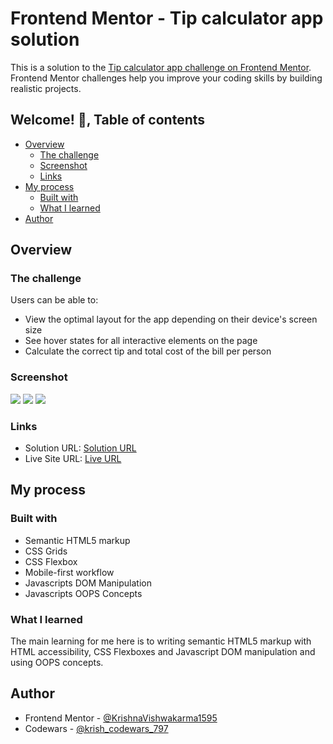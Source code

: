 # Frontend Mentor - Tip calculator app solution

This is a solution to the [Tip calculator app challenge on Frontend Mentor](https://www.frontendmentor.io/challenges/tip-calculator-app-ugJNGbJUX). Frontend Mentor challenges help you improve your coding skills by building realistic projects.

## Welcome! 👋, Table of contents

- [Overview](#overview)
  - [The challenge](#the-challenge)
  - [Screenshot](#screenshot)
  - [Links](#links)
- [My process](#my-process)
  - [Built with](#built-with)
  - [What I learned](#what-i-learned)  
- [Author](#author)

## Overview

### The challenge

Users can be able to:

- View the optimal layout for the app depending on their device's screen size
- See hover states for all interactive elements on the page
- Calculate the correct tip and total cost of the bill per person

### Screenshot

![](./screenshot-deskop-view.png)
![](./screenshot-deskop-active-view.png)
![](./screenshot-mobile.png)

### Links

- Solution URL: [Solution URL](https://www.frontendmentor.io/solutions/responsive-password-generator-app-using-css-flexboxes-and-javascript-mEP0y5zldc)
- Live Site URL: [Live URL](https://krishnavishwakarma1595.github.io/frontend-mentor/Intermediate/password-generator-app/)

## My process

### Built with

- Semantic HTML5 markup
- CSS Grids
- CSS Flexbox
- Mobile-first workflow
- Javascripts DOM Manipulation
- Javascripts OOPS Concepts

### What I learned

The main learning for me here is to writing semantic HTML5 markup with HTML accessibility, CSS Flexboxes and Javascript DOM manipulation and using OOPS concepts.

## Author

- Frontend Mentor - [@KrishnaVishwakarma1595](https://www.frontendmentor.io/profile/KrishnaVishwakarma1595)
- Codewars - [@krish_codewars_797](https://www.codewars.com/users/krish_codewars_797)